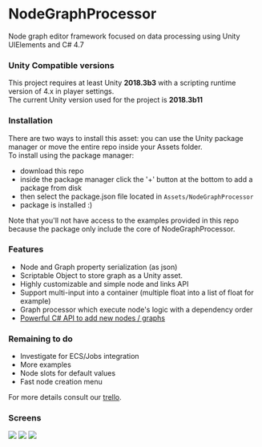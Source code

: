 # NodeGraphProcessor
Node graph editor framework focused on data processing using Unity UIElements and C# 4.7

### Unity Compatible versions
This project requires at least Unity **2018.3b3** with a scripting runtime version of 4.x in player settings.  
The current Unity version used for the project is **2018.3b11**

### Installation

There are two ways to install this asset: you can use the Unity package manager or move the entire repo inside your Assets folder.  
To install using the package manager:
- download this repo
- inside the package manager click the '+' button at the bottom to add a package from disk
- then select the package.json file located in `Assets/NodeGraphProcessor`
- package is installed :)

Note that you'll not have access to the examples provided in this repo because the package only include the core of NodeGraphProcessor.

### Features
- Node and Graph property serialization (as json)
- Scriptable Object to store graph as a Unity asset.
- Highly customizable and simple node and links API
- Support multi-input into a container (multiple float into a list of float for example)
- Graph processor which execute node's logic with a dependency order
- [Powerful C# API to add new nodes / graphs](https://github.com/alelievr/NodeGraphProcessor/wiki/Node-scripting-API)

### Remaining to do
- Investigate for ECS/Jobs integration
- More examples
- Node slots for default values
- Fast node creation menu


For more details consult our [trello](https://trello.com/b/Xk4rfnuV/node-graph-processor).

### Screens

![](https://preview.ibb.co/hP0CvT/Screen_Shot_2018_06_24_at_18_05_50.png)
![](https://image.noelshack.com/fichiers/2018/35/7/1535906391-graph.png)
![](http://g.recordit.co/U1MAlFfuba.gif)
